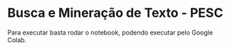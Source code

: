 # Busca e Mineração de Texto - PESC

Para executar basta rodar o notebook, podendo executar pelo Google Colab.
